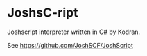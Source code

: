 # JoshsC-ript
Joshscript interpreter written in C# by Kodran.

See https://github.com/JoshSCF/JoshScript
